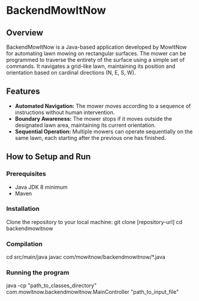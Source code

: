 # BackendMowItNow

## Overview
BackendMowItNow is a Java-based application developed by MowItNow for automating lawn mowing on rectangular surfaces.
The mower can be programmed to traverse the entirety of the surface using a simple set of commands.
It navigates a grid-like lawn, maintaining its position and orientation based on cardinal directions (N, E, S, W).

## Features
- **Automated Navigation:** The mower moves according to a sequence of instructions without human intervention.
- **Boundary Awareness:** The mower stops if it moves outside the designated lawn area, maintaining its current orientation.
- **Sequential Operation:** Multiple mowers can operate sequentially on the same lawn, each starting after the previous one has finished.

## How to Setup and Run

### Prerequisites
- Java JDK 8 minimum
- Maven

### Installation
Clone the repository to your local machine:
git clone [repository-url]
cd backendmowitnow

### Compilation
cd src/main/java
javac com/mowitnow/backendmowitnow/*.java

### Running the program
java -cp "path_to_classes_directory" com.mowitnow.backendmowitnow.MainController "path_to_input_file"